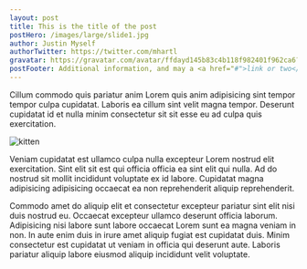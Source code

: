 ```yaml
---
layout: post
title: This is the title of the post
postHero: /images/large/slide1.jpg
author: Justin Myself
authorTwitter: https://twitter.com/mhartl
gravatar: https://gravatar.com/avatar/ffdayd145b83c4b118f982401f962ca6?s=150
postFooter: Additional information, and may a <a href="#">link or two</a>
---
```


Cillum commodo quis pariatur anim Lorem quis anim adipisicing sint tempor tempor culpa cupidatat. Laboris ea cillum sint velit magna tempor. Deserunt cupidatat id et nulla minim consectetur sit sit esse eu ad culpa quis exercitation.

<img class="pull-left" src="https://placekitten.com/g/400/200" alt="kitten">

Veniam cupidatat est ullamco culpa nulla excepteur Lorem nostrud elit exercitation. Sint elit sit est qui officia officia ea sint elit qui nulla. Ad do nostrud sit mollit incididunt voluptate ex id labore. Cupidatat magna adipisicing adipisicing occaecat ea non reprehenderit aliquip reprehenderit.

Commodo amet do aliquip elit et consectetur excepteur pariatur sint elit nisi duis nostrud eu. Occaecat excepteur ullamco deserunt officia laborum. Adipisicing nisi labore sunt labore occaecat Lorem sunt ea magna veniam in non. In aute enim duis in irure amet aliquip fugiat est cupidatat duis. Minim consectetur est cupidatat ut veniam in officia qui deserunt aute. Laboris pariatur aliquip labore eiusmod aliquip incididunt velit voluptate.